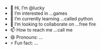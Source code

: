 - 👋 Hi, I’m @lucky
- 👀 I’m interested in ...games
- 🌱 I’m currently learning ...called python
- 💞️ I’m looking to collaborate on ...free fire
- 📫 How to reach me ...call me
- 😄 Pronouns: ...
- ⚡ Fun fact: ...

<!---
lucky123987/lucky123987 is a ✨ special ✨ repository because its `README.md` (this file) appears on your GitHub profile.
You can click the Preview link to take a look at your changes.
--->
